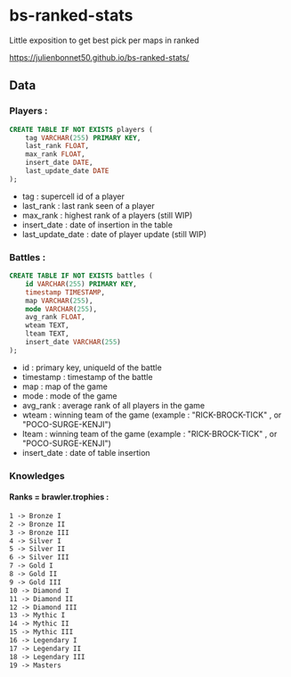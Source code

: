 # bs-ranked-stats
Little exposition to get best pick per maps in ranked

https://julienbonnet50.github.io/bs-ranked-stats/


## Data

### Players :

```sql
CREATE TABLE IF NOT EXISTS players (
    tag VARCHAR(255) PRIMARY KEY,
    last_rank FLOAT,
    max_rank FLOAT,
    insert_date DATE,
    last_update_date DATE
);
```
- tag : supercell id of a player
- last_rank : last rank seen of a player
- max_rank : highest rank of a players (still WIP)
- insert_date : date of insertion in the table
- last_update_date : date of player update (still WIP)

### Battles :

```sql
CREATE TABLE IF NOT EXISTS battles (
    id VARCHAR(255) PRIMARY KEY,
    timestamp TIMESTAMP,
    map VARCHAR(255),
    mode VARCHAR(255),
    avg_rank FLOAT,
    wteam TEXT,
    lteam TEXT,
    insert_date VARCHAR(255)
);
```
- id : primary key, uniqueId of the battle
- timestamp : timestamp of the battle
- map : map of the game
- mode : mode of the game
- avg_rank : average rank of all players in the game
- wteam : winning team of the game (example : "RICK-BROCK-TICK" , or "POCO-SURGE-KENJI")
- lteam : winning team of the game (example : "RICK-BROCK-TICK" , or "POCO-SURGE-KENJI")
- insert_date : date of table insertion

### Knowledges

#### Ranks = brawler.trophies :

```txt
1 -> Bronze I
2 -> Bronze II
3 -> Bronze III
4 -> Silver I
5 -> Silver II
6 -> Silver III
7 -> Gold I
8 -> Gold II
9 -> Gold III
10 -> Diamond I
11 -> Diamond II
12 -> Diamond III
13 -> Mythic I
14 -> Mythic II
15 -> Mythic III
16 -> Legendary I
17 -> Legendary II
18 -> Legendary III
19 -> Masters
```